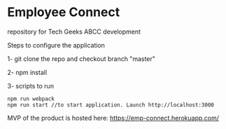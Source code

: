 # Employee Connect
repository for Tech Geeks ABCC development


Steps to configure the application

1- git clone the repo and checkout branch "master"
    
2- npm install

3- scripts to run
    
    npm run webpack
    npm run start //to start application. Launch http://localhost:3000

MVP of the product is hosted here: https://emp-connect.herokuapp.com/

